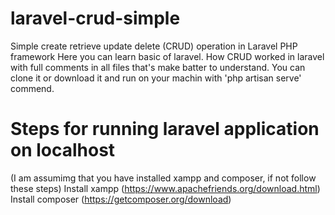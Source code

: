 # laravel-crud-simple
Simple create retrieve update delete (CRUD) operation in Laravel PHP framework
Here you can learn basic of laravel. 
How CRUD worked in laravel with full comments in all files that's make batter to understand.
You can clone it or download it and run on your machin with 'php artisan serve' commend.

# Steps for running laravel application on localhost
(I am assumimg that you have installed xampp and composer, if not follow these steps)
Install xampp (https://www.apachefriends.org/download.html)
Install composer (https://getcomposer.org/download)
